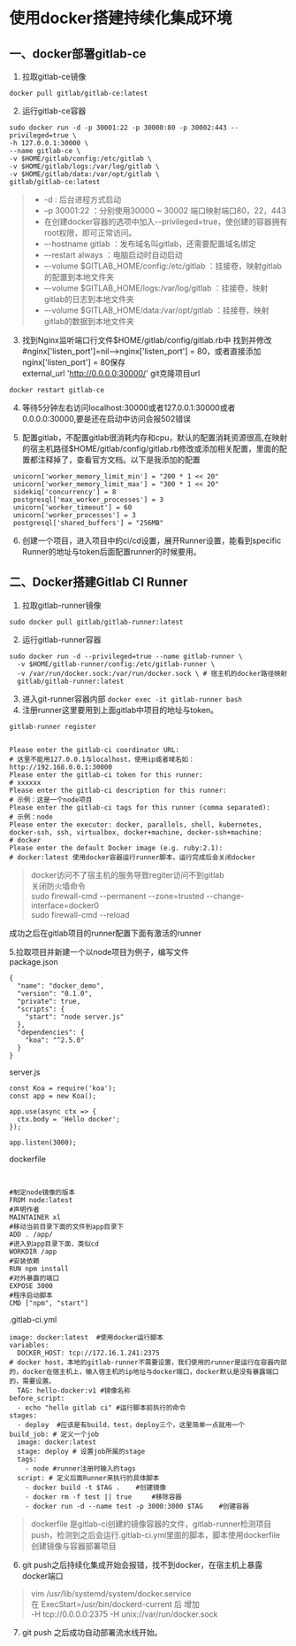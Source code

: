 # 使用docker搭建持续化集成环境
## 一、docker部署gitlab-ce


1. 拉取gitlab-ce镜像
```
docker pull gitlab/gitlab-ce:latest
```
2. 运行gitlab-ce容器
```
sudo docker run -d -p 30001:22 -p 30000:80 -p 30002:443 --privileged=true \
-h 127.0.0.1:30000 \
--name gitlab-ce \
-v $HOME/gitlab/config:/etc/gitlab \
-v $HOME/gitlab/logs:/var/log/gitlab \
-v $HOME/gitlab/data:/var/opt/gitlab \
gitlab/gitlab-ce:latest
```

> - -d : 后台进程方式启动  
> - –p 30001:22 ：分别使用30000 ~ 30002 端口映射端口80，22，443  
> - 在创建docker容器的选项中加入--privileged=true，使创建的容器拥有root权限，即可正常访问。
> - –-hostname gitlab ：发布域名叫gitlab，还需要配置域名绑定  
> - –-restart always ：电脑启动时自动启动  
> - –-volume $GITLAB_HOME/config:/etc/gitlab ：挂接卷，映射gitlab的配置到本地文件夹  
> - –-volume $GITLAB_HOME/logs:/var/log/gitlab ：挂接卷，映射gitlab的日志到本地文件夹  
> - –-volume $GITLAB_HOME/data:/var/opt/gitlab ：挂接卷，映射gitlab的数据到本地文件夹  


3. 找到Nginx监听端口行文件$HOME/gitlab/config/gitlab.rb中  找到并修改#nginx['listen_port']=nil-->nginx['listen_port'] = 80，或者直接添加nginx['listen_port'] = 80保存  
external_url 'http://0.0.0.0:30000/' git克隆项目url
	

`docker restart gitlab-ce `

4. 等待5分钟左右访问localhost\:30000或者127.0.0.1\:30000或者0.0.0.0\:30000,要是还在启动中访问会报502错误

5. 配置gitlab，不配置gitlab很消耗内存和cpu，默认的配置消耗资源很高,在映射的宿主机路径$HOME/gitlab/config/gitlab.rb修改或添加相关配置，里面的配置都注释掉了，查看官方文档。以下是我添加的配置

```
 unicorn['worker_memory_limit_min'] = "200 * 1 << 20"
 unicorn['worker_memory_limit_max'] = "300 * 1 << 20"
 sidekiq['concurrency'] = 8
 postgresql['max_worker_processes'] = 3
 unicorn['worker_timeout'] = 60
 unicorn['worker_processes'] = 3
 postgresql['shared_buffers'] = "256MB"
```

6. 创建一个项目，进入项目中的ci/cd设置，展开Runner设置，能看到specific Runner的地址与token后面配置runner的时候要用。

## 二、Docker搭建Gitlab CI Runner
1. 拉取gitlab-runner镜像

```
sudo docker pull gitlab/gitlab-runner:latest
```
2. 运行gitlab-runner容器
```
sudo docker run -d --privileged=true --name gitlab-runner \
  -v $HOME/gitlab-runner/config:/etc/gitlab-runner \
  -v /var/run/docker.sock:/var/run/docker.sock \ # 宿主机的docker路径映射
  gitlab/gitlab-runner:latest
```



3. 进入git-runner容器内部
`docker exec -it gitlab-runner bash`
4. 注册runner这里要用到上面gitlab中项目的地址与token。

```
gitlab-runner register
```
```

Please enter the gitlab-ci coordinator URL:
# 这里不能用127.0.0.1与localhost，使用ip或者域名如：http://192.168.0.0.1:30000
Please enter the gitlab-ci token for this runner:
# xxxxxx
Please enter the gitlab-ci description for this runner:
# 示例：这是一个node项目
Please enter the gitlab-ci tags for this runner (comma separated):
# 示例：node
Please enter the executor: docker, parallels, shell, kubernetes, docker-ssh, ssh, virtualbox, docker+machine, docker-ssh+machine:
# docker
Please enter the default Docker image (e.g. ruby:2.1):
# docker:latest 使用docker容器运行runner脚本，运行完成后会关闭docker
```

> docker访问不了宿主机的服务导致regiter访问不到gitlab  
> 关闭防火墙命令  
> sudo firewall-cmd --permanent --zone=trusted --change-interface=docker0  
> sudo firewall-cmd --reload

成功之后在gitlab项目的runner配置下面有激活的runner

5.拉取项目并新建一个以node项目为例子，编写文件  
 package.json
 
```
{
  "name": "docker_demo",
  "version": "0.1.0",
  "private": true,
  "scripts": {
    "start": "node server.js"
  },
  "dependencies": {
    "koa": "^2.5.0"
  }
}
```
server.js

```
const Koa = require('koa');
const app = new Koa();

app.use(async ctx => {
  ctx.body = 'Hello docker';
});

app.listen(3000);
```

dockerfile

```


#制定node镜像的版本
FROM node:latest
#声明作者
MAINTAINER xl
#移动当前目录下面的文件到app目录下
ADD . /app/
#进入到app目录下面，类似cd
WORKDIR /app
#安装依赖
RUN npm install
#对外暴露的端口
EXPOSE 3000
#程序启动脚本
CMD ["npm", "start"]
```
.gitlab-ci.yml
```
image: docker:latest  #使用docker运行脚本
variables:
  DOCKER_HOST: tcp://172.16.1.241:2375    
# docker host，本地的gitlab-runner不需要设置，我们使用的runner是运行在容器内部的，docker在宿主机上，输入宿主机的ip地址与docker端口，docker默认是没有暴露端口的，需要设置。
  TAG: hello-docker:v1 #镜像名称
before_script:
  - echo "hello gitlab ci" #运行脚本前执行的命令
stages:
  - deploy	#应该是有build，test，deploy三个，这里简单一点就用一个
build_job: # 定义一个job
  image: docker:latest
  stage: deploy # 设置job所属的stage
  tags:
    - node #runner注册时输入的tags
  script: # 定义后面Runner来执行的具体脚本
    - docker build -t $TAG .    #创建镜像
    - docker rm -f test || true		#移除容器
    - docker run -d --name test -p 3000:3000 $TAG    #创建容器

```

> dockerfile 是gitlab-ci创建的镜像容器的文件，gitlab-runner检测项目push，检测到之后会运行.gitlab-ci.yml里面的脚本，脚本使用dockerfile创建镜像与容器部署项目

6. git push之后持续化集成开始会报错，找不到docker，在宿主机上暴露docker端口

> vim /usr/lib/systemd/system/docker.service  
> 在 ExecStart=/usr/bin/dockerd-current 后 增加  
> -H tcp://0.0.0.0:2375 -H unix://var/run/docker.sock  

7. git push 之后成功自动部署流水线开始。
